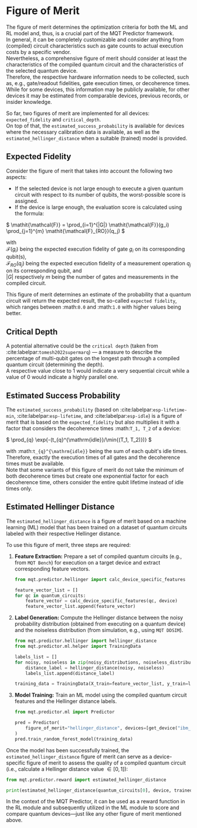 # Figure of Merit

The figure of merit determines the optimization criteria for both the ML and RL model and, thus, is a crucial part of the MQT Predictor framework.  
In general, it can be completely customizable and consider anything from (compiled) circuit characteristics such as gate counts to actual execution costs by a specific vendor.  
Nevertheless, a comprehensive figure of merit should consider at least the characteristics of the compiled quantum circuit and the characteristics of the selected quantum device.  
Therefore, the respective hardware information needs to be collected, such as, e.g., gate/readout fidelities, gate execution times, or decoherence times.  
While for some devices, this information may be publicly available, for other devices it may be estimated from comparable devices, previous records, or insider knowledge.

So far, two figures of merit are implemented for all devices: `expected_fidelity` and `critical_depth`.  
On top of that, the `estimated_success_probability` is available for devices where the necessary calibration data is available, as well as the `estimated_hellinger_distance` when a suitable (trained) model is provided.

## Expected Fidelity

Consider the figure of merit that takes into account the following two aspects:

- If the selected device is not large enough to execute a given quantum circuit with respect to its number of qubits, the worst-possible score is assigned.
- If the device is large enough, the evaluation score is calculated using the formula:

$
\mathit{\mathcal{F}} = \prod_{i=1}^{|G|} \mathit{\mathcal{F}}(g_i) \prod_{j=1}^{m} \mathit{\mathcal{F}_{RO}}(q_j)
$

with  
$\mathit{\mathcal{F}}(g_i)$ being the expected execution fidelity of gate $g_i$ on its corresponding qubit(s),  
$\mathit{\mathcal{F}_{RO}}(q_j)$ being the expected execution fidelity of a measurement operation $q_j$ on its corresponding qubit, and  
$|G|$ respectively $m$ being the number of gates and measurements in the compiled circuit.

This figure of merit determines an estimate of the probability that a quantum circuit will return the expected result, the so-called `expected fidelity`, which ranges between :math:`0.0` and :math:`1.0` with higher values being better.

## Critical Depth

A potential alternative could be the `critical depth` (taken from :cite:labelpar:`tomesh2022supermarq`) — a measure to describe the percentage of multi-qubit gates on the longest path through a compiled quantum circuit (determining the depth).  
A respective value close to 1 would indicate a very sequential circuit while a value of 0 would indicate a highly parallel one.

## Estimated Success Probability

The `estimated_success_probability` (based on :cite:labelpar:`esp-lifetime-min`, :cite:labelpar:`esp-lifetime`, and :cite:labelpar:`esp-idle`) is a figure of merit that is based on the `expected_fidelity` but also multiplies it with a factor that considers the decoherence times :math:`T_1, T_2` of a device:

$
\prod_{q} \exp{-(t_{q}^{\mathrm{idle}}/\min{(T_1, T_2)})}
$

with :math:`t_{q}^{\mathrm{idle}}` being the sum of each qubit's idle times.  
Therefore, exactly the execution times of all gates and the decoherence times must be available.  
Note that some variants of this figure of merit do not take the minimum of both decoherence times but create one exponential factor for each decoherence time, others consider the entire qubit lifetime instead of idle times only.

## Estimated Hellinger Distance

The `estimated_hellinger_distance` is a figure of merit based on a machine learning (ML) model that has been trained on a dataset of quantum circuits labeled with their respective Hellinger distance.

To use this figure of merit, three steps are required:

1. **Feature Extraction:** Prepare a set of compiled quantum circuits (e.g., from `MQT Bench`) for execution on a target device and extract corresponding feature vectors.

   ```python
   from mqt.predictor.hellinger import calc_device_specific_features

   feature_vector_list = []
   for qc in quantum_circuits:
       feature_vector = calc_device_specific_features(qc, device)
       feature_vector_list.append(feature_vector)
   ```

2. **Label Generation:** Compute the Hellinger distance between the noisy probability distribution (obtained from executing on a quantum device) and the noiseless distribution (from simulation, e.g., using `MQT DDSIM`).

   ```python
   from mqt.predictor.hellinger import hellinger_distance
   from mqt.predictor.ml.helper import TrainingData

   labels_list = []
   for noisy, noiseless in zip(noisy_distributions, noiseless_distributions):
       distance_label = hellinger_distance(noisy, noiseless)
       labels_list.append(distance_label)

   training_data = TrainingData(X_train=feature_vector_list, y_train=labels_list)
   ```

3. **Model Training:** Train an ML model using the compiled quantum circuit features and the Hellinger distance labels.

   ```python
   from mqt.predictor.ml import Predictor

   pred = Predictor(
       figure_of_merit="hellinger_distance", devices=[get_device("ibm_falcon_27")]
   )
   pred.train_random_forest_model(training_data)
   ```

Once the model has been successfully trained, the `estimated_hellinger_distance` figure of merit can serve as a device-specific figure of merit to assess the quality of a compiled quantum circuit (i.e., calculate a Hellinger distance value $\in [0, 1]$):

```python
from mqt.predictor.reward import estimated_hellinger_distance

print(estimated_hellinger_distance(quantum_circuits[0], device, trained_model))
```

In the context of the MQT Predictor, it can be used as a reward function in the RL module and subsequently utilized in the ML module to score and compare quantum devices—just like any other figure of merit mentioned above.